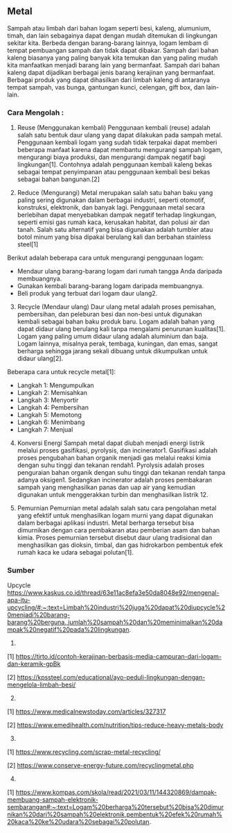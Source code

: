 ## Metal
Sampah atau limbah dari bahan logam seperti besi, kaleng, alumunium, timah, dan lain sebagainya dapat dengan mudah ditemukan di lingkungan sekitar kita. Berbeda dengan barang-barang lainnya, logam lembam di tempat pembuangan sampah dan tidak dapat dibakar. Sampah dari bahan kaleng biasanya yang paling banyak kita temukan dan yang paling mudah kita manfaatkan menjadi barang lain yang bermanfaat. Sampah dari bahan kaleng dapat dijadikan berbagai jenis barang kerajinan yang bermanfaat. Berbagai produk yang dapat dihasilkan dari limbah kaleng di antaranya tempat sampah, vas bunga, gantungan kunci, celengan, gift box, dan lain-lain.

### Cara Mengolah :
1. Reuse (Menggunakan kembali)
Penggunaan kembali (reuse) adalah salah satu bentuk daur ulang yang dapat dilakukan pada sampah metal. Penggunaan kembali logam yang sudah tidak terpakai dapat memberi beberapa manfaat karena dapat membantu mengurangi sampah logam, mengurangi biaya produksi, dan mengurangi dampak negatif bagi lingkungan[1]. Contohnya adalah penggunaan kembali kaleng bekas sebagai tempat penyimpanan atau penggunaan kembali besi bekas sebagai bahan bangunan.[2]

2. Reduce (Mengurangi) 
Metal merupakan salah satu bahan baku yang paling sering digunakan dalam berbagai industri, seperti otomotif, konstruksi, elektronik, dan banyak lagi. Penggunaan metal secara berlebihan dapat menyebabkan dampak negatif terhadap lingkungan, seperti emisi gas rumah kaca, kerusakan habitat, dan polusi air dan tanah. Salah satu alternatif yang bisa digunakan adalah tumbler atau botol minum yang bisa dipakai berulang kali dan berbahan stainless steel[1]

Berikut adalah beberapa cara untuk mengurangi penggunaan logam:
- Mendaur ulang barang-barang logam dari rumah tangga Anda daripada membuangnya.
- Gunakan kembali barang-barang logam daripada membuangnya.
- Beli produk yang terbuat dari logam daur ulang2.

3. Recycle (Mendaur ulang)
Daur ulang metal adalah proses pemisahan, pembersihan, dan peleburan besi dan non-besi untuk digunakan kembali sebagai bahan baku produk baru. 
Logam adalah bahan yang dapat didaur ulang berulang kali tanpa mengalami penurunan kualitas[1]. Logam yang paling umum didaur ulang adalah aluminium dan baja. Logam lainnya, misalnya perak, tembaga, kuningan, dan emas, sangat berharga sehingga jarang sekali dibuang untuk dikumpulkan untuk didaur ulang[2].

Beberapa cara untuk recycle metal[1]:
- Langkah 1: Mengumpulkan 
- Langkah 2: Memisahkan 
- Langkah 3: Menyortir
- Langkah 4: Pembersihan  
- Langkah 5: Memotong 
- Langkah 6: Menimbang 
- Langkah 7: Menjual 

4. Konversi Energi
Sampah metal dapat diubah menjadi energi listrik melalui proses gasifikasi, pyrolysis, dan incinerator1. Gasifikasi adalah proses pengubahan bahan organik menjadi gas melalui reaksi kimia dengan suhu tinggi dan tekanan rendah1. Pyrolysis adalah proses penguraian bahan organik dengan suhu tinggi dan tekanan rendah tanpa adanya oksigen1. Sedangkan incinerator adalah proses pembakaran sampah yang menghasilkan panas dan uap air yang kemudian digunakan untuk menggerakkan turbin dan menghasilkan listrik 12.

4. Pemurnian
Pemurnian metal adalah salah satu cara pengolahan metal yang efektif untuk menghasilkan logam murni yang dapat digunakan dalam berbagai aplikasi industri. Metal berharga tersebut bisa dimurnikan dengan cara pembakaran atau pemberian asam dan bahan kimia. Proses pemurnian tersebut disebut daur ulang tradisional dan menghasilkan gas dioksin, timbal, dan gas hidrokarbon pembentuk efek rumah kaca ke udara sebagai polutan[1].

### Sumber
Upcycle
https://www.kaskus.co.id/thread/63e11ac8efa3e50da8048e92/mengenal-apa-itu-upcycling/#:~:text=Limbah%20industri%20juga%20dapat%20diupcycle%20menjadi%20barang-barang%20berguna.,jumlah%20sampah%20dan%20meminimalkan%20dampak%20negatif%20pada%20lingkungan.

1.
[1] https://tirto.id/contoh-kerajinan-berbasis-media-campuran-dari-logam-dan-keramik-gpBk

[2] https://kpssteel.com/educational/ayo-peduli-lingkungan-dengan-mengelola-limbah-besi/

2. 
[1] https://www.medicalnewstoday.com/articles/327317

[2] https://www.emedihealth.com/nutrition/tips-reduce-heavy-metals-body

3. 
[1] https://www.recycling.com/scrap-metal-recycling/

[2] https://www.conserve-energy-future.com/recyclingmetal.php

4. 
[1] https://www.kompas.com/skola/read/2021/03/11/144320869/dampak-membuang-sampah-elektronik-sembarangan#:~:text=Logam%20berharga%20tersebut%20bisa%20dimurnikan%20dari%20sampah%20elektronik,pembentuk%20efek%20rumah%20kaca%20ke%20udara%20sebagai%20polutan.

